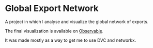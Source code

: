 # Global Export Network

A project in which I analyse and visualize the global network of exports. 

The final visualization is available on [Observable](https://observablehq.com/d/d6f9f7aecfedff39).

It was made mostly as a way to get me to use DVC and networkx.
